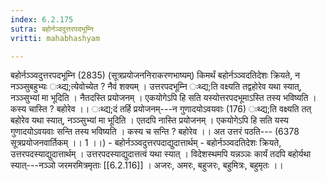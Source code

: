 ```yaml
---
index: 6.2.175
sutra: बहोर्नञ्वदुत्तरपदभूम्नि
vritti: mahabhashyam

---
```

 बहोर्नञ्ञ्वदुत्तरपदभूम्नि (2835) (सूत्रप्रयोजननिराकरणभाष्यम्) किमर्थं बहोर्नञ्ञ्वदतिदेशः क्रियते, न नञ्ञ्सुबहुभ्यः ःथ्द्य;त्येवोच्येत ? नैवं शक्यम् । उत्तरपदभूम्नि ःथ्द्य;ति वक्ष्यति तद्वहोरेव यथा स्यात्, नञ्ञ्सुभ्यां मा भूदिति । नैतदस्ति प्रयोजनम् । एकयोगेऽपि हि सति यस्योत्तरपदभूमाऽस्ति तस्य भविष्यति । कस्य चास्ति ? बहोरेव ।। ःथ्द्य;दं तर्हि प्रयोजनम्---न गुणादयोऽवयवाः (176) ःथ्द्य;ति वक्ष्यति तत् बहोरेव यथा स्यात्, नञ्ञ्सुभ्यां मा भूदिति । एतदपि नास्ति प्रयोजनम् । एकयोगेऽपि हि सति यस्य गुणादयोऽवयवाः सन्ति तस्य भविष्यति । कस्य च सन्ति ? बहोरेव ।। अत उत्तरं पठति--- (6378 सूत्रप्रयोजनवार्तिकम् ।। 1 ।।) - बहोर्नञ्ञ्वदुत्तरपदाद्युदात्तार्थम् - बहोर्नञ्ञ्वदतिदेशः क्रियते, उत्तरपदस्याद्युदात्तार्थम् । उत्तरपदस्याद्युदात्तत्वं यथा स्यात् । विदेशस्थमपि यन्नञ्ञः कार्यं तदपि बहोर्यथा स्यात्---नञ्ञो जरमरमित्रमृताः [[6.2.116]] । अजरः, अमरः, बहुजरः, बहुमित्रः, बहुमृतः ।। 